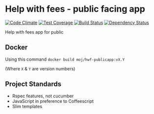 # Help with fees - public facing app
[![Code Climate](https://codeclimate.com/github/ministryofjustice/hwf-publicapp/badges/gpa.svg)](https://codeclimate.com/github/ministryofjustice/hwf-publicapp) [![Test Coverage](https://codeclimate.com/github/ministryofjustice/hwf-publicapp/badges/coverage.svg)](https://codeclimate.com/github/ministryofjustice/hwf-publicapp) [![Build Status](https://travis-ci.org/ministryofjustice/hwf-publicapp.svg?branch=master)](https://travis-ci.org/ministryofjustice/hwf-publicapp) [![Dependency Status](https://gemnasium.com/badges/github.com/ministryofjustice/hwf-publicapp.svg)](https://gemnasium.com/github.com/ministryofjustice/hwf-publicapp)

Help with fees app for public

## Docker

Using this command `docker build moj/hwf-publicapp:vX.Y`

(Where `X` & `Y` are version numbers)


## Project Standards 
* Rspec features, not cucumber
* JavaScript in preference to Coffeescript
* Slim templates

